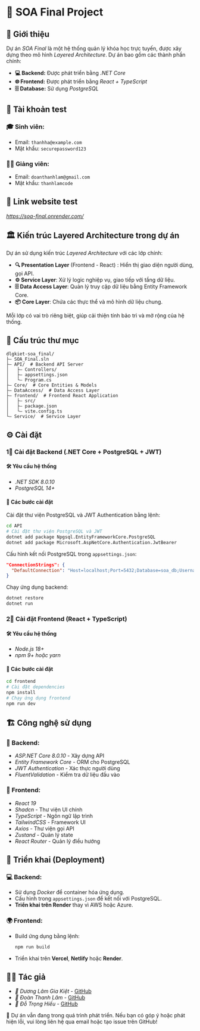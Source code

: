 # 🚀 SOA Final Project

## 📌 Giới thiệu

Dự án *SOA Final* là một hệ thống quản lý khóa học trực tuyến, được xây dựng theo mô hình *Layered Architecture*. Dự án bao gồm các thành phần chính:

- **💻 Backend:** Được phát triển bằng *.NET Core*
- **🌐 Frontend:** Được phát triển bằng *React + TypeScript*
- **🗄 Database:** Sử dụng *PostgreSQL*

## 📢 Tài khoản test

### 🎓 Sinh viên:

- Email: `thanhha@example.com`
- Mật khẩu: `securepassword123`

### 👨‍🏫 Giảng viên:

- Email: `doanthanhlam@gmail.com`
- Mật khẩu: `thanhlamcode`

## 🔗 Link website test

*https://soa-final.onrender.com/*

## 🏛 Kiến trúc Layered Architecture trong dự án

Dự án sử dụng kiến trúc *Layered Architecture* với các lớp chính:

- **🔍 Presentation Layer** (Frontend - React) : Hiển thị giao diện người dùng, gọi API.
- **⚙️ Service Layer**: Xử lý logic nghiệp vụ, giao tiếp với tầng dữ liệu.
- **🗄 Data Access Layer**: Quản lý truy cập dữ liệu bằng Entity Framework Core.
- **📦 Core Layer**: Chứa các thực thể và mô hình dữ liệu chung.

Mỗi lớp có vai trò riêng biệt, giúp cải thiện tính bảo trì và mở rộng của hệ thống.

## 📂 Cấu trúc thư mục

```
dlgkiet-soa_final/
├— SOA_Final.sln
├— API/  # Backend API Server
│   ├— Controllers/
│   ├— appsettings.json
│   └— Program.cs
├— Core/  # Core Entities & Models
├— DataAccess/  # Data Access Layer
├— frontend/  # Frontend React Application
│   ├— src/
│   ├— package.json
│   └— vite.config.ts
└— Service/  # Service Layer
```

## ⚙️ Cài đặt

### 1⃣ Cài đặt Backend (.NET Core + PostgreSQL + JWT)

#### 🛠 Yêu cầu hệ thống

- *.NET SDK 8.0.10*
- *PostgreSQL 14+*

#### 🔧 Các bước cài đặt

Cài đặt thư viện PostgreSQL và JWT Authentication bằng lệnh:

```sh
cd API
# Cài đặt thư viện PostgreSQL và JWT
dotnet add package Npgsql.EntityFrameworkCore.PostgreSQL
dotnet add package Microsoft.AspNetCore.Authentication.JwtBearer
```

Cấu hình kết nối PostgreSQL trong `appsettings.json`:

```json
"ConnectionStrings": {
  "DefaultConnection": "Host=localhost;Port=5432;Database=soa_db;Username=postgres;Password=yourpassword"
}
```

Chạy ứng dụng backend:

```sh
dotnet restore
dotnet run
```

### 2⃣ Cài đặt Frontend (React + TypeScript)

#### 🛠 Yêu cầu hệ thống

- *Node.js 18+*
- *npm 9+ hoặc yarn*

#### 🔧 Các bước cài đặt

```sh
cd frontend
# Cài đặt dependencies
npm install
# Chạy ứng dụng frontend
npm run dev
```

## 🏗 Công nghệ sử dụng

### 💙 Backend:

- *ASP.NET Core 8.0.10* - Xây dựng API
- *Entity Framework Core* - ORM cho PostgreSQL
- *JWT Authentication* - Xác thực người dùng
- *FluentValidation* - Kiểm tra dữ liệu đầu vào

### 🎨 Frontend:

- *React 19*
- *Shadcn* - Thư viện UI chính
- *TypeScript* - Ngôn ngữ lập trình
- *TailwindCSS* - Framework UI
- *Axios* - Thư viện gọi API
- *Zustand* - Quản lý state
- *React Router* - Quản lý điều hướng

## 🚀 Triển khai (Deployment)

### 💻 Backend:

- Sử dụng *Docker* để container hóa ứng dụng.
- Cấu hình trong `appsettings.json` để kết nối với PostgreSQL.
- **Triển khai trên Render** thay vì AWS hoặc Azure.

### 🌍 Frontend:

- Build ứng dụng bằng lệnh:
  ```sh
  npm run build
  ```
- Triển khai trên **Vercel**, **Netlify** hoặc **Render**.

## 👨‍💼 Tác giả

- *👤 Dương Lâm Gia Kiệt* - [GitHub](https://github.com/dlgkiet)
- *👤 Đoàn Thanh Lâm* - [GitHub](https://github.com/thanhlamcode)
- *👤 Đỗ Trọng Hiếu* - [GitHub](https://github.com/Hiu11)

🚨 Dự án vẫn đang trong quá trình phát triển. Nếu bạn có góp ý hoặc phát hiện lỗi, vui lòng liên hệ qua email hoặc tạo issue trên GitHub!

